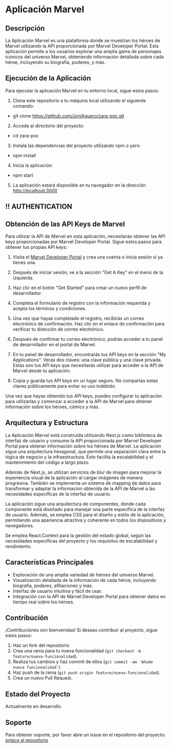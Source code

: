 # Aplicación Marvel

## Descripción

La Aplicación Marvel es una plataforma donde se muestran los héroes de Marvel utilizando la API proporcionada por Marvel Developer Portal. Esta aplicación permite a los usuarios explorar una amplia gama de personajes icónicos del universo Marvel, obteniendo información detallada sobre cada héroe, incluyendo su biografía, poderes, y más.

## Ejecución de la Aplicación

Para ejecutar la aplicación Marvel en tu entorno local, sigue estos pasos:

1. Clona este repositorio a tu máquina local utilizando el siguiente comando:

- git clone https://github.com/JoniAguero/zara-poc.git

2. Accede al directorio del proyecto:

- cd zara-poc

3. Instala las dependencias del proyecto utilizando npm o yarn:

- npm install

4. Inicia la aplicación:

- npm start

5. La aplicación estará disponible en tu navegador en la dirección [http://localhost:3000](http://localhost:3000)

## !! AUTHENTICATION

## Obtención de las API Keys de Marvel

Para utilizar la API de Marvel en esta aplicación, necesitarás obtener las API keys proporcionadas por Marvel Developer Portal. Sigue estos pasos para obtener tus propias API keys:

1. Visita el [Marvel Developer Portal](https://developer.marvel.com/) y crea una cuenta o inicia sesión si ya tienes una.

2. Después de iniciar sesión, ve a la sección "Get A Key" en el menú de la izquierda.

3. Haz clic en el botón "Get Started" para crear un nuevo perfil de desarrollador.

4. Completa el formulario de registro con la información requerida y acepta los términos y condiciones.

5. Una vez que hayas completado el registro, recibirás un correo electrónico de confirmación. Haz clic en el enlace de confirmación para verificar tu dirección de correo electrónico.

6. Después de confirmar tu correo electrónico, podrás acceder a tu panel de desarrollador en el portal de Marvel.

7. En tu panel de desarrollador, encontrarás tus API keys en la sección "My Applications". Verás dos claves: una clave pública y una clave privada. Estas son tus API keys que necesitarás utilizar para acceder a la API de Marvel desde tu aplicación.

8. Copia y guarda tus API keys en un lugar seguro. No compartas estas claves públicamente para evitar su uso indebido.

Una vez que hayas obtenido tus API keys, puedes configurar tu aplicación para utilizarlas y comenzar a acceder a la API de Marvel para obtener información sobre los héroes, cómics y más.

## Arquitectura y Estructura

La Aplicación Marvel está construida utilizando Next.js como biblioteca de interfaz de usuario y consume la API proporcionada por Marvel Developer Portal para obtener información sobre los héroes de Marvel. La aplicación sigue una arquitectura hexagonal, que permite una separación clara entre la lógica de negocio y la infraestructura. Esto facilita la escalabilidad y el mantenimiento del código a largo plazo.

Además de Next.js, se utilizan servicios de blur de imagen para mejorar la experiencia visual de la aplicación al cargar imágenes de manera progresiva. También se implementa un sistema de mapping de datos para transformar y adaptar la información obtenida de la API de Marvel a las necesidades específicas de la interfaz de usuario.

La aplicación sigue una arquitectura de componentes, donde cada componente está diseñado para manejar una parte específica de la interfaz de usuario. Además, se emplea CSS para el diseño y estilo de la aplicación, permitiendo una apariencia atractiva y coherente en todos los dispositivos y navegadores.

Se emplea React.Context para la gestión del estado global, según las necesidades específicas del proyecto y los requisitos de escalabilidad y rendimiento.

## Características Principales

- Exploración de una amplia variedad de héroes del universo Marvel.
- Visualización detallada de la información de cada héroe, incluyendo biografía, poderes, afiliaciones y más.
- Interfaz de usuario intuitiva y fácil de usar.
- Integración con la API de Marvel Developer Portal para obtener datos en tiempo real sobre los héroes.

## Contribución

¡Contribuciones son bienvenidas! Si deseas contribuir al proyecto, sigue estos pasos:

1. Haz un fork del repositorio.
2. Crea una rama para tu nueva funcionalidad (`git checkout -b feature/nueva-funcionalidad`).
3. Realiza tus cambios y haz commit de ellos (`git commit -am 'Añade nueva funcionalidad'`).
4. Haz push de la rama (`git push origin feature/nueva-funcionalidad`).
5. Crea un nuevo Pull Request.

## Estado del Proyecto

Actualmente en desarrollo.

## Soporte

Para obtener soporte, por favor abre un issue en el repositorio del proyecto: [enlace al repositorio](https://github.com/JoniAguero/zara-poc)
